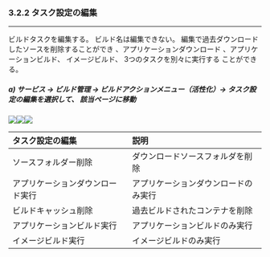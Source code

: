 ### 3.2.2 タスク設定の編集

---

ビルドタスクを編集する。 ビルド名は編集できない。 編集で過去ダウンロードしたソースを削除することができ 、アプリケーションダウンロード 、アプリケーションビルド、 イメージビルド、 3つのタスクを別々に実行する
ことができる。

##### **a\) サービス → ビルド管理 → ビルドアクションメニュー（活性化）→ タスク設定の編集を選択して、 該当ページに移動**
![](/assets/EN/2.5/3.2.2_1.png)![](/assets/EN/2.5/3.2.2_2.png)![](/assets/EN/2.5/3.2.2_3.png)

| **タスク設定の編集** | **説明** |
| :--- | :--- |
| ソースフォルダー削除 | ダウンロードソースフォルダを削除 |
| アプリケーションダウンロード実行 | アプリケーションダウンロードのみ実行 |
| ビルドキャッシュ削除 | 過去ビルドされたコンテナを削除 |
| アプリケーションビルド実行 | アプリケーションビルドのみ実行 |
| イメージビルド実行 | イメージビルドのみ実行 |



